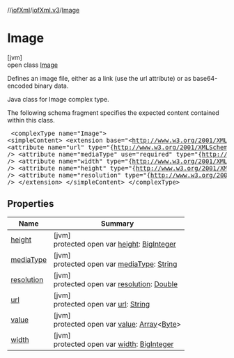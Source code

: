 //[iofXml](../../../index.md)/[iofXml.v3](../index.md)/[Image](index.md)

# Image

[jvm]\
open class [Image](index.md)

Defines an image file, either as a link (use the url attribute) or as base64-encoded binary data. <p>Java class for Image complex type. <p>The following schema fragment specifies the expected content contained within this class. <pre> &lt;complexType name="Image"&gt; &lt;simpleContent&gt; &lt;extension base="&lt;http://www.w3.org/2001/XMLSchema&gt;base64Binary"&gt; &lt;attribute name="url" type="{http://www.w3.org/2001/XMLSchema}string" /&gt; &lt;attribute name="mediaType" use="required" type="{http://www.w3.org/2001/XMLSchema}string" /&gt; &lt;attribute name="width" type="{http://www.w3.org/2001/XMLSchema}integer" /&gt; &lt;attribute name="height" type="{http://www.w3.org/2001/XMLSchema}integer" /&gt; &lt;attribute name="resolution" type="{http://www.w3.org/2001/XMLSchema}double" /&gt; &lt;/extension&gt; &lt;/simpleContent&gt; &lt;/complexType&gt; </pre>

## Properties

| Name | Summary |
|---|---|
| [height](height.md) | [jvm]<br>protected open var [height](height.md): [BigInteger](https://docs.oracle.com/javase/8/docs/api/java/math/BigInteger.html) |
| [mediaType](media-type.md) | [jvm]<br>protected open var [mediaType](media-type.md): [String](https://docs.oracle.com/javase/8/docs/api/java/lang/String.html) |
| [resolution](resolution.md) | [jvm]<br>protected open var [resolution](resolution.md): [Double](https://docs.oracle.com/javase/8/docs/api/java/lang/Double.html) |
| [url](url.md) | [jvm]<br>protected open var [url](url.md): [String](https://docs.oracle.com/javase/8/docs/api/java/lang/String.html) |
| [value](value.md) | [jvm]<br>protected open var [value](value.md): [Array](https://kotlinlang.org/api/latest/jvm/stdlib/kotlin/-array/index.html)<[Byte](https://kotlinlang.org/api/latest/jvm/stdlib/kotlin/-byte/index.html)> |
| [width](width.md) | [jvm]<br>protected open var [width](width.md): [BigInteger](https://docs.oracle.com/javase/8/docs/api/java/math/BigInteger.html) |
